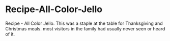 # Recipe-All-Color-Jello
Recipe - All Color Jello. This was a staple at the table for Thanksgiving and Christmas meals. most visitors in the family had usually never seen or heard of it.
